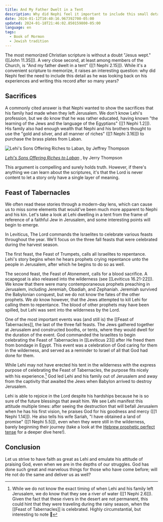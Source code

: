 ```yaml
---
title: And My Father Dwelt in a Tent
description: Why did Nephi feel it important to include this small detail about his father in his historical record?
date: 2024-01-12T10:40:16.967392700-05:00
updated: 2024-01-18T21:46:02.850159800-05:00
language: en
tags:
  - Book of Mormon
  - Jewish tradition
---
```


The most memorized Christian scripture is without a doubt "Jesus wept." ([[John 11.35]]). A very close second, at least among members of the Church, is "And my father dwelt in a tent" ([[1 Nephi 2.15]]). While it's a convenient scripture to memorize, it raises an interesting question: why did Nephi feel the need to include this detail as he was looking back on his experiences and writing this record after so many years?

## Sacrifices

A commonly cited answer is that Nephi wanted to show the sacrifices that his family had made when they left Jerusalem. We don't know Lehi's profession, but we do know that he was rather educated, having known "the learning of the Jews and the language of the Egyptians" ([[1 Nephi 1.2]]). His family also had enough wealth that Nephi and his brothers thought to use the "gold and silver, and all manner of riches" ([[1 Nephi 3.16]]) to purchase the brass plates from Laban.

![Lehi's Sons Offering Riches to Laban, by Jeffrey Thompson](https://res.cloudinary.com/drn1fmjus/image/upload/c_scale,w_700/v1705074231/laborforzion/thompson_laban_riches_brothers_mormon_xect1v.webp)

<figcaption>
  <cite>
    <a href="https://www.churchofjesuschrist.org/media/image/thompson-laban-riches-brothers-mormon-b9aef99">Lehi's Sons Offering Riches to Laban</a>
  </cite>, by Jerry Thompson
</figcaption>

This argument is compelling and surely holds truth. However, if there's anything we can learn about the scriptures, it's that the Lord is never content to let a story only have a single layer of meaning.

## Feast of Tabernacles

We often read these stories through a modern-day lens, which can cause us to miss some elements that would've been much more apparent to Nephi and his kin. Let's take a look at Lehi dwelling in a tent from the frame of reference of a faithful Jew in Jerusalem, and some interesting points will begin to emerge.

In Leviticus, The Lord commands the Israelites to celebrate various feasts throughout the year. We'll focus on the three fall feasts that were celebrated during the harvest season.

The first feast, the Feast of Trumpets, calls all Israelites to repentance. Lehi's story begins when he hears prophets crying repentance unto the people in Jerusalem, after which he begins to do so as well.

The second feast, the Feast of Atonement, calls for a blood sacrifice. A scapegoat is also released into the wilderness (see [[Leviticus 16.21-22]]). We know that there were many contemporaneous prophets preaching in Jerusalem, including Jeremiah, Obadiah, and Zephaniah. Jeremiah survived the Babylonian conquest, but we do not know the fates of the other prophets. We _do_ know however, that the Jews attempted to kill Lehi for calling them to repentance. The blood of other prophets may have been spilled, but Lehi was sent into the wilderness by the Lord.

One of the most important events was (and still is) the [[Feast of Tabernacles]], the last of the three fall feasts. The Jews gathered together at Jerusalem and constructed booths, or tents, where they would dwell for the duration of the event. God commanded the Israelites to begin celebrating the Feast of Tabernacles in [[Leviticus 23]] after He freed them from bondage in Egypt. This event was a celebration of God caring for them in the wilderness, and served as a reminder to Israel of all that God had done for them.

While Lehi may not have erected his tent in the wilderness with the express purpose of celebrating the Feast of Tabernacles, the purpose fits nicely with his experience.[^timing] God led Lehi and his family out of Jerusalem and away from the captivity that awaited the Jews when Babylon arrived to destroy Jerusalem.

Lehi is able to rejoice in the Lord despite his hardships because he is so sure of the future blessings that await him. We see Lehi manifest this attitude multiple times: after seeing the destruction that will befall Jerusalem when he has his first vision, he praises God for his goodness and mercy ([[1 Nephi 1.14]]). He also tells his wife Sariah, "I have obtained a land of promise" ([[1 Nephi 5.5]]), even when they were still in the wilderness, barely beginning their journey (take a look at the [Hebrew prophetic perfect tense](/notes/hebrew-prophetic-perfect) for a deeper dive here!).

## Conclusion

Let us strive to have faith as great as Lehi and emulate his attitude of praising God, even when we are in the depths of our struggles. God has done such great and marvelous things for those who have come before; will He not do the same and deliver us as well?


[^timing]: While we do not know the exact timing of when Lehi and his family left Jerusalem, we do know that they see a river of water ([[1 Nephi 2.6]]). Given the fact that these rivers in the desert are not permanent, this could hint that they were traveling during the rainy season, when the [[Feast of Tabernacles]] is celebrated. Highly circumstantial, but interesting to note 🙂
